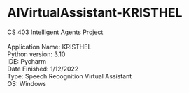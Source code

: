 # AIVirtualAssistant-KRISTHEL
CS 403 Intelligent Agents Project 
<br/><br/>
Application Name: KRISTHEL <br/>
Python version: 3.10 <br/>
IDE: Pycharm <br/>
Date Finished: 1/12/2022 <br/>
Type: Speech Recognition Virtual Assistant <br/>
OS: Windows
